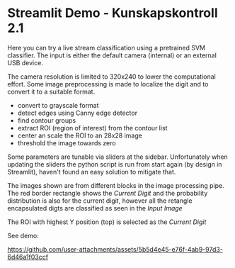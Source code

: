 # Streamlit Demo - Kunskapskontroll 2.1

Here you can try a live stream classification using a pretrained SVM classifier. The input is either the default camera (internal) or an external USB device. 

The camera resolution is limited to 320x240 to lower the computational effort. 
Some image preprocessing is made to localize the digit and to convert it to a suitable format.
 - convert to grayscale format
 - detect edges using Canny edge detector
 - find contour groups
 - extract ROI (region of interest) from the contour list
 - center an scale the ROI to an 28x28 image
 - threshold the image towards zero

 Some parameters are tunable via sliders at the sidebar. Unfortunately when updating the sliders the python script is run from start again (by design in Streamlit), haven't found an easy solution to mitigate that.

 The images shown are from different blocks in the image processing pipe. The red border rectangle shows the *Current Digit*
and the probability distribution is also for the current digit, however all the retangle encapsulated digts are classified as seen in the *Input Image*

The ROI with highest Y position (top) is selected as the *Current Digit* 

See demo:


https://github.com/user-attachments/assets/5b5d4e45-e76f-4ab9-97d3-6d46a1f03ccf

